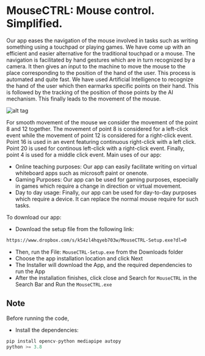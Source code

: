 # MouseCTRL: Mouse control. Simplified.
Our app eases the navigation of the mouse involved in tasks such as writing something using a touchpad or playing games. We have come up with an efficient and easier alternative for the traditional touchpad or a mouse. The navigation is facilitated by hand gestures which are in turn recognized by a camera. It then gives an input to the machine to move the mouse to the place corresponding to the position of the hand of the user. This process is automated and quite fast. We have used Artificial Intelligence to recognize the hand of the user which then earmarks specific points on their hand. This is followed by the tracking of the position of those points by the AI mechanism. This finally leads to the movement of the mouse.

![alt tag](https://previews.dropbox.com/p/thumb/ABN_KoFXu7CqGf427CSHfX0iN731ZZWBjcuEqUD6OYFWI5Vg1knEoDUQeBu58is8LUDN5iMIppeL5Dqu0kDDa_iNt23VnZliAZ5bWVlFUxy4qZs0G2QsLuyDg_cYIfkUa-Zq7VZvP-pRsQX846YO2n6tSCmn1aoeVgJ4NtsFNW-DBKUabO8F1fm15Nm9KwtcdtPzpAVDTRFO9ZIEVYEjkP-OsVUsIsrJUstThKVoOMyZIDoqndUGLK4ZbzJGwhS11kk6mMZm63rjaZx0-UZYOA-jFE3f2IrFMB2J0sUd3AWsPAP1hDGvZok9ZaRe6Ey17lPWPQFox_xGsNcUlSQdgp19aasjUnNogErzfbVPm7ee8A/p.png?fv_content=true&size_mode=5)

For smooth movement of the mouse we consider the movement of the point 8 and 12 together. The movement of point 8 is considered for a left-click event while the movement of point 12 is considered for a right-click event. Point 16 is used in an event featuring continuous right-click with a left click. Point 20 is used for continous left-click with a right-click event. Finally, point 4 is used for a middle click event.
Main uses of our app: 
-	Online teaching purposes: Our app can easily facilitate writing on virtual whiteboard apps such as microsoft paint or onenote.
-	Gaming Purposes: Our app can be used for gaming purposes, especially in games which require a change in direction or virtual movement.
-	Day to day usage: Finally, our app can be used for day-to-day purposes which require a device. It can replace the normal mouse require for such tasks.

To download our app:
- Download the setup file from the following link:
```bash
https://www.dropbox.com/s/k54zl4hqyeb703w/MouseCTRL-Setup.exe?dl=0
```
- Then, run the File: `MouseCTRL-Setup.exe` from the Downloads folder
- Choose the app installation location and click Next
- The Installer will download the App, and the required dependencies to run the App
- After the installation finishes, click close and Search for `MouseCTRL` in the Search Bar and Run the `MouseCTRL.exe`

## Note
Before running the code, 
- Install the dependencies: 
```python
pip install opencv-python mediapipe autopy
python >= 3.8
```
